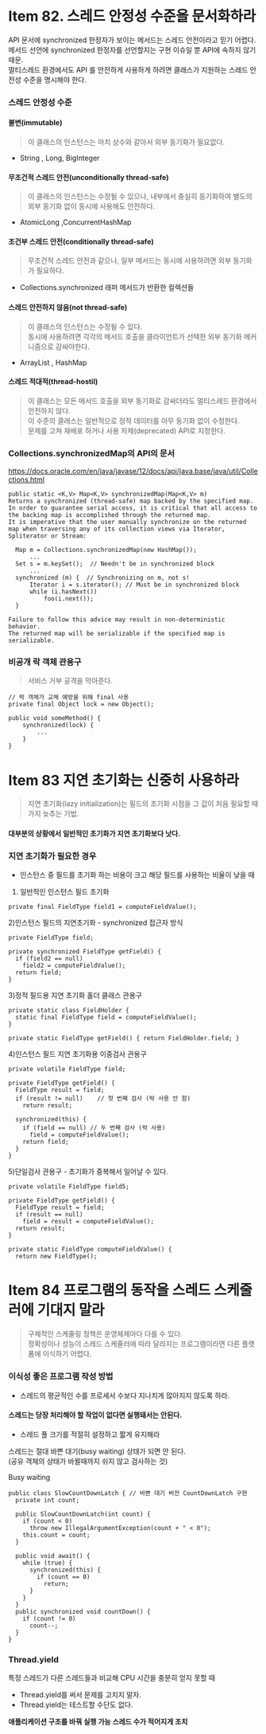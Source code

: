 # Item 82. 스레드 안정성 수준을 문서화하라

API 문서에 synchronized 한정자가 보이는 메서드는 스레드 안전이라고 믿기 어렵다.  
메서드 선언에 synchronized 한정자를 선언할지는 구현 이슈일 뿐 API에 속하지 않기 때문.  
멀티스레드 환경에서도 API 를 안전하게 사용하게 하려면 클래스가 지원하는 스레드 안전성 수준을 명시해야 한다.

### 스레드 안정성 수준

#### 불변(immutable)
>이 클래스의 인스턴스는 마치 상수와 같아서 외부 동기화가 필요없다.
- String , Long, BigInteger
 
#### 무조건적 스레드 안전(unconditionally thread-safe)
>이 클래스의 인스턴스는 수정될 수 있으나, 내부에서 충실히 동기화하여 별도의 외부 동기화 없이 동시에 사용해도 안전하다.
- AtomicLong ,ConcurrentHashMap
 
#### 조건부 스레드 안전(conditionally thread-safe)
>무조건적 스레드 안전과 같으나, 일부 메서드는 동시에 사용하려면 외부 동기화가 필요하다.
- Collections.synchronized 래퍼 메서드가 반환한 컬렉션들
 
#### 스레드 안전하지 않음(not thread-safe)
>이 클래스의 인스턴스는 수정될 수 있다.  
동시에 사용하려면 각각의 메서드 호출을 클라이언트가 선택한 외부 동기화 메커니즘으로 감싸야한다.
- ArrayList , HashMap
 
#### 스레드 적대적(thread-hostil)
>이 클래스는 모든 메서드 호출을 외부 동기화로 감싸더라도 멀티스레드 환경에서 안전하지 않다.  
이 수준의 클래스는 일반적으로 정적 데이터를 아무 동기화 없이 수정한다.  
문제를 고쳐 재배포 하거나 사용 자제(deprecated) API로 지정한다.

### Collections.synchronizedMap의 API의 문서

https://docs.oracle.com/en/java/javase/12/docs/api/java.base/java/util/Collections.html

```
public static <K,​V> Map<K,​V> synchronizedMap​(Map<K,​V> m)
Returns a synchronized (thread-safe) map backed by the specified map. In order to guarantee serial access, it is critical that all access to the backing map is accomplished through the returned map.
It is imperative that the user manually synchronize on the returned map when traversing any of its collection views via Iterator, Spliterator or Stream:

  Map m = Collections.synchronizedMap(new HashMap());
      ...
  Set s = m.keySet();  // Needn't be in synchronized block
      ...
  synchronized (m) {  // Synchronizing on m, not s!
      Iterator i = s.iterator(); // Must be in synchronized block
      while (i.hasNext())
          foo(i.next());
  }
 
Failure to follow this advice may result in non-deterministic behavior.
The returned map will be serializable if the specified map is serializable.
```

### 비공개 락 객체 관용구
>서비스 거부 공격을 막아준다.

```
// 락 객체가 교체 예방을 위해 final 사용
private final Object lock = new Object();  

public void someMethod() {
    synchronized(lock) {
        ...
    }
}
```

# Item 83 지연 초기화는 신중히 사용하라

>지연 초기화(lazy initialization)는 필드의 초기화 시점을 그 값이 처음 필요할 때가지 늦추는 기법.

#### 대부분의 상황에서 일반적인 초기화가 지연 초기화보다 낫다.

### 지연 초기화가 필요한 경우
- 인스턴스 중 필드를 초기화 하는 비용이 크고 해당 필드를 사용하는 비율이 낮을 때

1) 일반적인 인스턴스 필드 초기화
```
private final FieldType field1 = computeFieldValue();
```

2)인스턴스 필드의 지연초기화 - synchronized 접근자 방식
```
private FieldType field;

private synchronized FieldType getField() {
  if (field2 == null)
    field2 = computeFieldValue();
  return field;
}
```

3)정적 필드용 지연 초기화 홀더 클래스 관용구
```
private static class FieldHolder {
  static final FieldType field = computeFieldValue();
}

private static FieldType getField() { return FieldHolder.field; }
```

4)인스턴스 필드 지연 초기화용 이중검사 관용구
```
private volatile FieldType field;

private FieldType getField() {
  FieldType result = field;
  if (result != null)    // 첫 번째 검사 (락 사용 안 함)
    return result;

  synchronized(this) {
    if (field == null) // 두 번째 검사 (락 사용)
      field = computeFieldValue();
    return field;
  }
}
```

5)단일검사 관용구 - 초기화가 중복해서 일어날 수 있다.
```
private volatile FieldType field5;

private FieldType getField() {
  FieldType result = field;
  if (result == null)
    field = result = computeFieldValue();
  return result;
}

private static FieldType computeFieldValue() {
  return new FieldType();
```

# Item 84 프로그램의 동작을 스레드 스케줄러에 기대지 말라

>구체적인 스케줄링 정책은 운영체제마다 다를 수 있다.  
정확성이나 성능이 스레드 스케줄러에 따라 달라지는 프로그램이라면 다른 플랫폼에 이식하기 어렵다.

### 이식성 좋은 프로그램 작성 방법
- 스레드의 평균적인 수를 프로세서 수보다 지나치게 많아지지 않도록 하라.

#### 스레드는 당장 처리해야 할 작업이 없다면 실행돼서는 안된다.
- 스레드 풀 크기를 적절히 설정하고 짧게 유지해라

스레드는 절대 바쁜 대기(busy waiting) 상태가 되면 안 된다.  
(공유 객체의 상태가 바뀔때까지 쉬지 않고 검사하는 것)

Busy waiting
```
public class SlowCountDownLatch { // 바쁜 대기 버전 CountDownLatch 구현
  private int count;

  public SlowCountDownLatch(int count) {
    if (count < 0)
      throw new IllegalArgumentException(count + " < 0");
    this.count = count;
  }

  public void await() {
    while (true) {
      synchronized(this) {
        if (count == 0)
          return;
      }
    }
  }
  public synchronized void countDown() {
    if (count != 0)
      count--;
  }
}
```

### Thread.yield

특정 스레드가 다른 스레드들과 비교해 CPU 시간을 충분히 얻지 못할 때
- Thread.yield를 써서 문제를 고치지 말자.
- Thread.yield는 테스트할 수단도 없다.

**애플리케이션 구조를 바꿔 실행 가능 스레드 수가 적어지게 조치**


